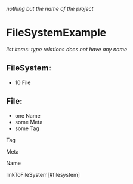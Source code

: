 _nothing but the name of the project_

# FileSystemExample

_list items: <quantyty> <Type>_
_type relations does not have any name_
## FileSystem:
 - 10 File

## File:
 - one Name
 - some Meta
 - some Tag


Tag

Meta

Name

linkToFileSystem[#filesystem]